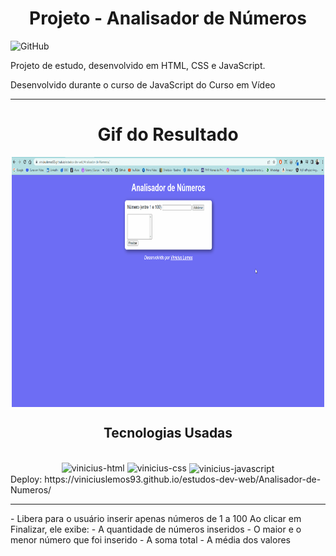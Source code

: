 <h1 align="center">Projeto - Analisador de Números</h1>

![GitHub](https://img.shields.io/github/license/viniciuslemos93/estudos-dev-web)

Projeto de estudo, desenvolvido em HTML, CSS e JavaScript.

Desenvolvido durante o curso de JavaScript do Curso em Vídeo
<hr>

<h1 align="center">Gif do Resultado</h1>
<div align="center">
<img align="center" alt="Design do site" height="400" width="500" src="gif-resultado.gif">
</div>
<h2 align="center">Tecnologias Usadas</h2>
<div align="center">
     <div style="display: inline_block margin-left:auto margin-rigth:auto"><br>
        <img align="lef" alt="vinicius-html" height="40 widht="50" src="https://cdn.jsdelivr.net/gh/devicons/devicon/icons/html5/html5-plain-wordmark.svg" />
        <img align="lef" alt="vinicius-css" height="40 widht="50" src="https://cdn.jsdelivr.net/gh/devicons/devicon/icons/css3/css3-plain-wordmark.svg" />
       <img align="center" alt="vinicius-javascript" height="40 widht="50" src="https://cdn.jsdelivr.net/gh/devicons/devicon/icons/javascript/javascript-plain.svg" />       
    </div>
</div>
Deploy: https://viniciuslemos93.github.io/estudos-dev-web/Analisador-de-Numeros/
<hr>
- Libera para o usuário inserir apenas números de 1 a 100
Ao clicar em Finalizar, ele exibe:
- A quantidade de números inseridos
- O maior e o menor número que foi inserido
- A soma total
- A média dos valores
